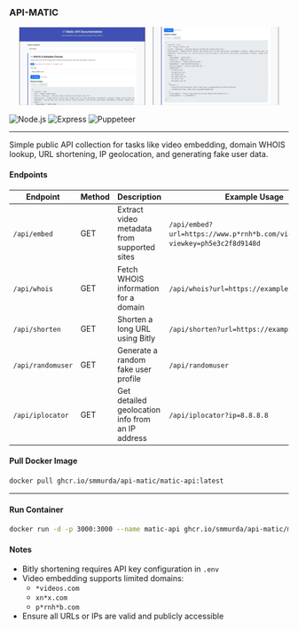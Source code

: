 ### API-MATIC

<p align="center">
  <img src="screenshot/API-Matic-1.jpg" alt="Screenshot 1" width="45%" style="margin-right: 10px;">
  <img src="screenshot/API-Matic-2.jpg" alt="Screenshot 2" width="45%">
</p>

![Node.js](https://img.shields.io/badge/Node.js-18.x+-green?logo=node.js&logoColor=white)
![Express](https://img.shields.io/badge/Express.js-Backend-blue?logo=express&logoColor=white)
![Puppeteer](https://img.shields.io/badge/Puppeteer-Web%20Automation-ff69b4?logo=puppeteer&logoColor=white)

---

Simple public API collection for tasks like video embedding, domain WHOIS lookup, URL shortening, IP geolocation, and generating fake user data.

#### Endpoints

| Endpoint           | Method | Description                                       | Example Usage                                                                 |
|--------------------|--------|---------------------------------------------------|--------------------------------------------------------------------------------|
| `/api/embed`       | GET    | Extract video metadata from supported sites       | `/api/embed?url=https://www.p*rnh*b.com/view_video.php?viewkey=ph5e3c2f8d9148d` |
| `/api/whois`       | GET    | Fetch WHOIS information for a domain              | `/api/whois?url=https://example.com`                                          |
| `/api/shorten`     | GET    | Shorten a long URL using Bitly                    | `/api/shorten?url=https://example.com`                                        |
| `/api/randomuser`  | GET    | Generate a random fake user profile               | `/api/randomuser`                                                             |
| `/api/iplocator`   | GET    | Get detailed geolocation info from an IP address  | `/api/iplocator?ip=8.8.8.8`                                                   |

#### Pull Docker Image

```bash
docker pull ghcr.io/smmurda/api-matic/matic-api:latest
```

---

#### Run Container

```bash
docker run -d -p 3000:3000 --name matic-api ghcr.io/smmurda/api-matic/matic-api:latest
```

#### Notes

- Bitly shortening requires API key configuration in `.env`
- Video embedding supports limited domains:
  - `*videos.com`
  - `xn*x.com`
  - `p*rnh*b.com`
- Ensure all URLs or IPs are valid and publicly accessible
